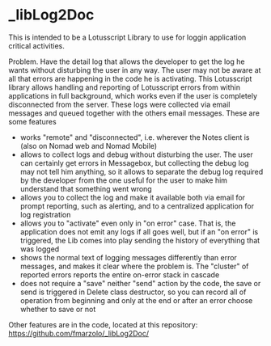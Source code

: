 # _libLog2Doc

This is intended to be a Lotusscript Library to use for loggin application critical activities.

Problem. Have the detail log that allows the developer to get the log he wants without disturbing the user in any way. The user may not be aware at all that errors are happening in the code he is activating.
This Lotusscript library allows handling and reporting of Lotusscript errors from within applications in full background, which works even if the user is completely disconnected from the server. These logs were collected via email messages and queued together with the others email messages.
These are some features
- works "remote" and "disconnected", i.e. wherever the Notes client is (also on Nomad web and Nomad Mobile)
- allows to collect logs and debug without disturbing the user. The user can certainly get errors in Messagebox, but collecting the debug log may not tell him anything, so it allows to separate the debug log required by the developer from the one useful for the user to make him understand that something went wrong
- allows you to collect the log and make it available both via email for prompt reporting, such as alerting, and to a centralized application for log registration
- allows you to "activate" even only in "on error" case. That is, the application does not emit any logs if all goes well, but if an "on error" is triggered, the Lib comes into play sending the history of everything that was logged
- shows the normal text of logging messages differently than error messages, and makes it clear where the problem is. The "cluster" of reported errors reports the entire on-error stack in cascade
- does not require a "save" neither "send" action by the code, the save or send is triggered in Delete class destructor, so you can record all of operation from beginning and only at the end or after an error choose whether to save or not

Other features are in the code, located at this repository:
https://github.com/fmarzolo/_libLog2Doc/

